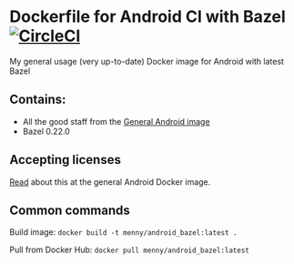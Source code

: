 # Dockerfile for Android CI with Bazel [![CircleCI](https://circleci.com/gh/menny/docker_android/tree/master.svg?style=svg)](https://circleci.com/gh/menny/docker_android/tree/master)
My general usage (very up-to-date) Docker image for Android with latest Bazel 

## Contains:

* All the good staff from the [General Android image](https://github.com/menny/docker_android/blob/master/README.md)
* Bazel 0.22.0

## Accepting licenses
[Read](https://github.com/menny/docker_android/blob/master/README.md#accepting-licenses) about this at the general Android Docker image.

## Common commands
Build image: `docker build -t menny/android_bazel:latest .`

Pull from Docker Hub: `docker pull menny/android_bazel:latest`